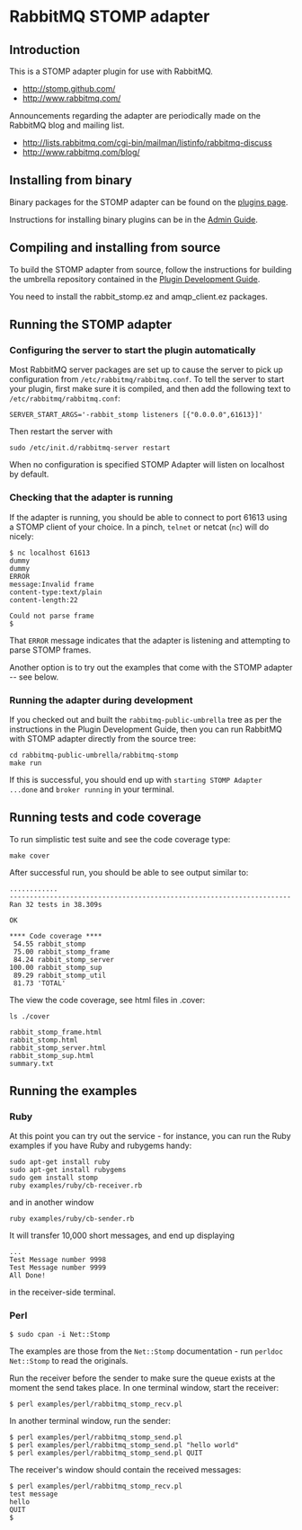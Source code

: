 # RabbitMQ STOMP adapter

## Introduction

This is a STOMP adapter plugin for use with RabbitMQ.

 - <http://stomp.github.com/>
 - <http://www.rabbitmq.com/>

Announcements regarding the adapter are periodically made on the
RabbitMQ blog and mailing list.

 - <http://lists.rabbitmq.com/cgi-bin/mailman/listinfo/rabbitmq-discuss>
 - <http://www.rabbitmq.com/blog/>

## Installing from binary

Binary packages for the STOMP adapter can be found on the [plugins page](http://www.rabbitmq.com/plugins.html).

Instructions for installing binary plugins can be in the [Admin Guide](http://www.rabbitmq.com/admin-guide.html#plugins).


## Compiling and installing from source

To build the STOMP adapter from source, follow the instructions for building the umbrella repository contained in the [Plugin Development Guide](http://www.rabbitmq.com/plugin-development.html).

You need to install the rabbit\_stomp.ez and amqp\_client.ez packages.

## Running the STOMP adapter

### Configuring the server to start the plugin automatically

Most RabbitMQ server packages are set up to cause the server to pick
up configuration from `/etc/rabbitmq/rabbitmq.conf`. To tell the
server to start your plugin, first make sure it is compiled, and then
add the following text to `/etc/rabbitmq/rabbitmq.conf`:

    SERVER_START_ARGS='-rabbit_stomp listeners [{"0.0.0.0",61613}]'

Then restart the server with

    sudo /etc/init.d/rabbitmq-server restart


When no configuration is specified STOMP Adapter will listen on localhost by
default.

### Checking that the adapter is running

If the adapter is running, you should be able to connect to port 61613
using a STOMP client of your choice. In a pinch, `telnet` or netcat
(`nc`) will do nicely:

    $ nc localhost 61613
    dummy
    dummy
    ERROR
    message:Invalid frame
    content-type:text/plain
    content-length:22

    Could not parse frame
    $

That `ERROR` message indicates that the adapter is listening and
attempting to parse STOMP frames.

Another option is to try out the examples that come with the STOMP
adapter -- see below.

### Running the adapter during development

If you checked out and built the `rabbitmq-public-umbrella` tree as per the instructions in the Plugin Development Guide, then you can run RabbitMQ with STOMP adapter directly from the source tree:

    cd rabbitmq-public-umbrella/rabbitmq-stomp
    make run

If this is successful, you should end up with `starting
STOMP Adapter ...done` and `broker running` in your terminal.


## Running tests and code coverage

To run simplistic test suite and see the code coverage type:

    make cover

After successful run, you should be able to see output similar to:

    ............
    ----------------------------------------------------------------------
    Ran 32 tests in 38.309s

    OK

    **** Code coverage ****
     54.55 rabbit_stomp
     75.00 rabbit_stomp_frame
     84.24 rabbit_stomp_server
    100.00 rabbit_stomp_sup
     89.29 rabbit_stomp_util
     81.73 'TOTAL'

The view the code coverage, see html files in .cover:

    ls ./cover

    rabbit_stomp_frame.html
    rabbit_stomp.html
    rabbit_stomp_server.html
    rabbit_stomp_sup.html
    summary.txt


## Running the examples

### Ruby

At this point you can try out the service - for instance, you can run
the Ruby examples if you have Ruby and rubygems handy:

    sudo apt-get install ruby
    sudo apt-get install rubygems
    sudo gem install stomp
    ruby examples/ruby/cb-receiver.rb

and in another window

    ruby examples/ruby/cb-sender.rb

It will transfer 10,000 short messages, and end up displaying

    ...
    Test Message number 9998
    Test Message number 9999
    All Done!

in the receiver-side terminal.


### Perl

    $ sudo cpan -i Net::Stomp

The examples are those from the `Net::Stomp` documentation - run
`perldoc Net::Stomp` to read the originals.

Run the receiver before the sender to make sure the queue exists at
the moment the send takes place. In one terminal window, start the
receiver:

    $ perl examples/perl/rabbitmq_stomp_recv.pl

In another terminal window, run the sender:

    $ perl examples/perl/rabbitmq_stomp_send.pl
    $ perl examples/perl/rabbitmq_stomp_send.pl "hello world"
    $ perl examples/perl/rabbitmq_stomp_send.pl QUIT

The receiver's window should contain the received messages:

    $ perl examples/perl/rabbitmq_stomp_recv.pl
    test message
    hello
    QUIT
    $
